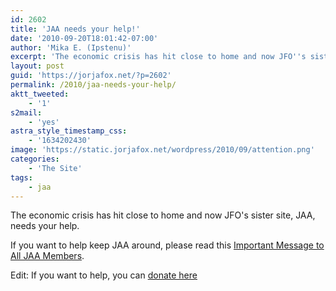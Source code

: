 ```yaml
---
id: 2602
title: 'JAA needs your help!'
date: '2010-09-20T18:01:42-07:00'
author: 'Mika E. (Ipstenu)'
excerpt: 'The economic crisis has hit close to home and now JFO''s sister site, JAA, needs your help.'
layout: post
guid: 'https://jorjafox.net/?p=2602'
permalink: /2010/jaa-needs-your-help/
aktt_tweeted:
    - '1'
s2mail:
    - 'yes'
astra_style_timestamp_css:
    - '1634202430'
image: 'https://static.jorjafox.net/wordpress/2010/09/attention.png'
categories:
    - 'The Site'
tags:
    - jaa
---
```


The economic crisis has hit close to home and now JFO's sister site, JAA, needs your help.

If you want to help keep JAA around, please read this <a href="http://community.livejournal.com/jorjaallaround/654824.html">Important Message to All JAA Members</a>.

Edit: If you want to help, you can <a href="http://bit.ly/dfKXVZ">donate here</a>
